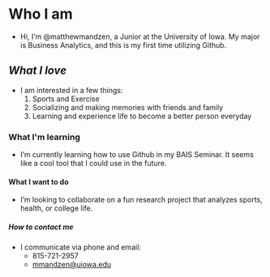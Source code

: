 # Who I am
- Hi, I’m @matthewmandzen, a Junior at the University of Iowa. My major is Business Analytics, and this is my first time utilizing Github.
## *What I love*
- I am interested in a few things:
  1. Sports and Exercise
  2. Socializing and making memories with friends and family
  3. Learning and experience life to become a better person everyday
### What I'm learning
- I’m currently learning how to use Github in my BAIS Seminar. It seems like a cool tool that I could use in the future. 
#### What I want to do
- I’m looking to collaborate on a fun research project that analyzes sports, health, or college life.
##### **How to contact me**
- I communicate via phone and email:
    - 815-721-2957
    - mmandzen@uiowa.edu
    
